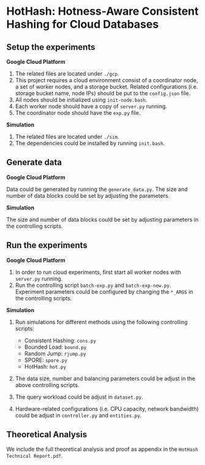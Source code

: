 # HotHash: Hotness-Aware Consistent Hashing for Cloud Databases

## Setup the experiments

**Google Cloud Platform**

1. The related files are located under `./gcp`.
2. This project requires a cloud environment consist of a coordinator node, a set of worker nodes, and a storage bucket. Related configurations (i.e. storage bucket name, node IPs) should be put to the `config.json` file.
3. All nodes should be initialized using `init-node.bash`.
4. Each worker node should have a copy of `server.py` running.
5. The coordinator node should have the `exp.py` file.

**Simulation**

1. The related files are located under `./sim`.
2. The dependencies could be installed by running `init.bash`.

## Generate data

**Google Cloud Platform**

Data could be generated by running the `generate_data.py`. The size and number of data blocks could be set by adjusting the parameters.

**Simulation**

The size and number of data blocks could be set by adjusting parameters in the controlling scripts.

## Run the experiments

**Google Cloud Platform**

1. In order to run cloud experiments, first start all worker nodes with `server.py` running.
2. Run the controlling script `batch-exp.py` and `batch-exp-new.py`. Experiment parameters could be configured by changing the `*_ARGS` in the controlling scripts.

**Simulation**

1. Run simulations for different methods using the following controlling scripts:
    - Consistent Hashing: `cons.py`
    - Bounded Load: `bound.py`
    - Random Jump: `rjump.py`
    - SPORE: `spore.py`
    - HotHash: `hot.py`

2. The data size, number and balancing parameters could be adjust in the above controlling scripts.
3. The query workload could be adjust in `dataset.py`.
4. Hardware-related configurations (i.e. CPU capacity, network bandwidth) could be adjust in `controller.py` and `entities.py`.

## Theoretical Analysis
We include the full theoretical analysis and proof as appendix in the `HotHash Technical Report.pdf`.

